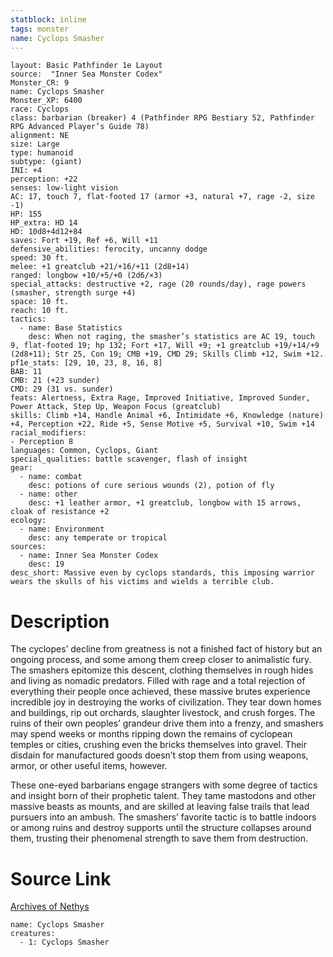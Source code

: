 ```yaml
---
statblock: inline
tags: monster
name: Cyclops Smasher
---
```

```statblock
layout: Basic Pathfinder 1e Layout
source:  "Inner Sea Monster Codex"
Monster_CR: 9
name: Cyclops Smasher
Monster_XP: 6400
race: Cyclops
class: barbarian (breaker) 4 (Pathfinder RPG Bestiary 52, Pathfinder RPG Advanced Player’s Guide 78)
alignment: NE
size: Large
type: humanoid
subtype: (giant)
INI: +4
perception: +22
senses: low-light vision
AC: 17, touch 7, flat-footed 17 (armor +3, natural +7, rage -2, size -1)
HP: 155
HP_extra: HD 14
HD: 10d8+4d12+84
saves: Fort +19, Ref +6, Will +11
defensive_abilities: ferocity, uncanny dodge
speed: 30 ft.
melee: +1 greatclub +21/+16/+11 (2d8+14)
ranged: longbow +10/+5/+0 (2d6/×3)
special_attacks: destructive +2, rage (20 rounds/day), rage powers (smasher, strength surge +4)
space: 10 ft.
reach: 10 ft.
tactics:
  - name: Base Statistics
    desc: When not raging, the smasher’s statistics are AC 19, touch 9, flat-footed 19; hp 132; Fort +17, Will +9; +1 greatclub +19/+14/+9 (2d8+11); Str 25, Con 19; CMB +19, CMD 29; Skills Climb +12, Swim +12.
pf1e_stats: [29, 10, 23, 8, 16, 8]
BAB: 11
CMB: 21 (+23 sunder)
CMD: 29 (31 vs. sunder)
feats: Alertness, Extra Rage, Improved Initiative, Improved Sunder, Power Attack, Step Up, Weapon Focus (greatclub)
skills: Climb +14, Handle Animal +6, Intimidate +6, Knowledge (nature) +4, Perception +22, Ride +5, Sense Motive +5, Survival +10, Swim +14
racial_modifiers:
- Perception 8
languages: Common, Cyclops, Giant
special_qualities: battle scavenger, flash of insight
gear:
  - name: combat
    desc: potions of cure serious wounds (2), potion of fly
  - name: other
    desc: +1 leather armor, +1 greatclub, longbow with 15 arrows, cloak of resistance +2
ecology:
  - name: Environment
    desc: any temperate or tropical
sources:
  - name: Inner Sea Monster Codex
    desc: 19
desc_short: Massive even by cyclops standards, this imposing warrior wears the skulls of his victims and wields a terrible club.
```
# Description
The cyclopes’ decline from greatness is not a finished fact of history but an ongoing process, and some among them creep closer to animalistic fury. The smashers epitomize this descent, clothing themselves in rough hides and living as nomadic predators. Filled with rage and a total rejection of everything their people once achieved, these massive brutes experience incredible joy in destroying the works of civilization. They tear down homes and buildings, rip out orchards, slaughter livestock, and crush forges. The ruins of their own peoples’ grandeur drive them into a frenzy, and smashers may spend weeks or months ripping down the remains of cyclopean temples or cities, crushing even the bricks themselves into gravel. Their disdain for manufactured goods doesn’t stop them from using weapons, armor, or other useful items, however.

These one-eyed barbarians engage strangers with some degree of tactics and insight born of their prophetic talent. They tame mastodons and other massive beasts as mounts, and are skilled at leaving false trails that lead pursuers into an ambush. The smashers’ favorite tactic is to battle indoors or among ruins and destroy supports until the structure collapses around them, trusting their phenomenal strength to save them from destruction.
# Source Link
[Archives of Nethys](https://aonprd.com/MonsterDisplay.aspx?ItemName=Cyclops%20Smasher)
```encounter-table
name: Cyclops Smasher
creatures:
  - 1: Cyclops Smasher
```
